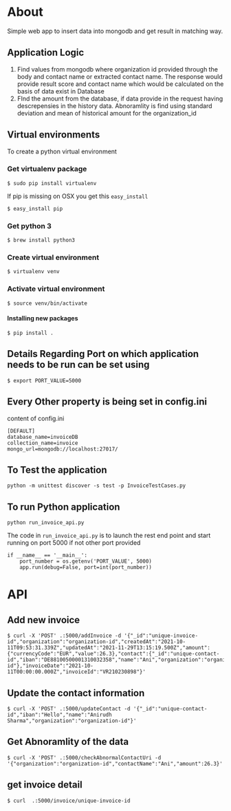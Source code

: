 # About

Simple web app to insert data into mongodb and get result in matching way. 

## Application Logic
1) Find values from mongodb where organization id provided through the body and contact name or extracted contact name. The response would provide result score and contact name which would be calculated on the basis of data exist in Database
2) FInd the amount from the database, if data provide in the request having descrepensies in the history data. Abnoramlity is find using standard deviation and mean of historical amount for the organization_id 

## Virtual environments
To create a python virtual environment

### Get virtualenv package
```
$ sudo pip install virtualenv
```

If pip is missing on OSX you get this `easy_install`
```
$ easy_install pip
```

### Get python 3
```
$ brew install python3
```

### Create virtual environment
```
$ virtualenv venv
```

### Activate virtual environment
```
$ source venv/bin/activate
```

#### Installing new packages
```
$ pip install .
```

## Details Regarding Port on which application needs to be run can be set using
```
$ export PORT_VALUE=5000
```

## Every Other property is being set in config.ini
content of config.ini
```
[DEFAULT]
database_name=invoiceDB
collection_name=invoice
mongo_url=mongodb://localhost:27017/
```

## To Test the application
```
python -m unittest discover -s test -p InvoiceTestCases.py
```

## To run Python application
```
python run_invoice_api.py
```

The code in `run_invoice_api.py` is to launch the rest end point and start running on port 5000 if not other port provided

```
if __name__ == '__main__':
    port_number = os.getenv('PORT_VALUE', 5000)
    app.run(debug=False, port=int(port_number))
```

# API

## Add new invoice
```
$ curl -X 'POST' .:5000/addInvoice -d '{"_id":"unique-invoice-id","organization":"organization-id","createdAt":"2021-10-11T09:53:31.339Z","updatedAt":"2021-11-29T13:15:19.500Z","amount":{"currencyCode":"EUR","value":26.3},"contact":{"_id":"unique-contact-id","iban":"DE88100500001310032358","name":"Ani","organization":"organization-id"},"invoiceDate":"2021-10-11T00:00:00.000Z","invoiceId":"VR210230898"}'
```

## Update the contact information
```
$ curl -X 'POST' .:5000/updateContact -d '{"_id":"unique-contact-id","iban":"Hello","name":"Anirudh Sharma","organization":"organization-id"}'
```

## Get Abnoramlity of the data
```
$ curl -X 'POST' .:5000/checkAbnormalContactUri -d '{"organization":"organization-id","contactName":"Ani","amount":26.3}'
```
## get invoice detail
```
$ curl  .:5000/invoice/unique-invoice-id
```

